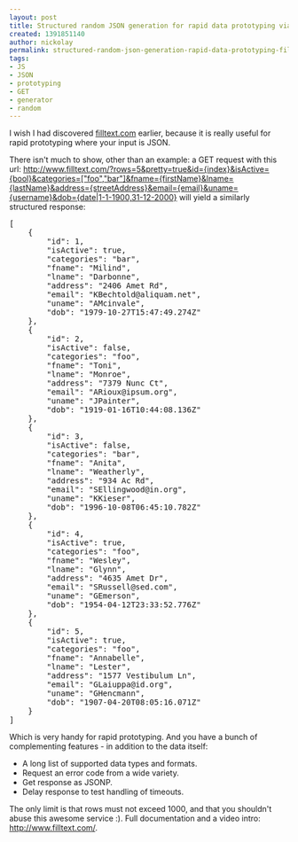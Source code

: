 ```yaml
---
layout: post
title: Structured random JSON generation for rapid data prototyping via filltext.com
created: 1391851140
author: nickolay
permalink: structured-random-json-generation-rapid-data-prototyping-filltextcom
tags:
- JS
- JSON
- prototyping
- GET
- generator
- random
---
```

<p>I wish I had discovered <a href="http://www.filltext.com/">filltext.com</a> earlier, because it is really useful for rapid prototyping where your input is JSON.</p>

<p>There isn&#39;t much to show, other than an example: a GET request with this url: <a href="http://www.filltext.com/?rows=5&amp;pretty=true&amp;id={index}&amp;isActive={bool}&amp;categories=[&quot;foo&quot;,&quot;bar&quot;]&amp;fname={firstName}&amp;lname={lastName}&amp;address={streetAddress}&amp;email={email}&amp;uname={username}&amp;dob={date|1-1-1900,31-12-2000}">http://www.filltext.com/?rows=5&amp;pretty=true&amp;id={index}&amp;isActive={bool}&amp;categories=[&quot;foo&quot;,&quot;bar&quot;]&amp;fname={firstName}&amp;lname={lastName}&amp;address={streetAddress}&amp;email={email}&amp;uname={username}&amp;dob={date|1-1-1900,31-12-2000}</a> will yield a similarly structured response:</p>

<pre class="rteindent1">
[
    {
        &quot;id&quot;: 1,
        &quot;isActive&quot;: true,
        &quot;categories&quot;: &quot;bar&quot;,
        &quot;fname&quot;: &quot;Milind&quot;,
        &quot;lname&quot;: &quot;Darbonne&quot;,
        &quot;address&quot;: &quot;2406 Amet Rd&quot;,
        &quot;email&quot;: &quot;KBechtold@aliquam.net&quot;,
        &quot;uname&quot;: &quot;AMcinvale&quot;,
        &quot;dob&quot;: &quot;1979-10-27T15:47:49.274Z&quot;
    },
    {
        &quot;id&quot;: 2,
        &quot;isActive&quot;: false,
        &quot;categories&quot;: &quot;foo&quot;,
        &quot;fname&quot;: &quot;Toni&quot;,
        &quot;lname&quot;: &quot;Monroe&quot;,
        &quot;address&quot;: &quot;7379 Nunc Ct&quot;,
        &quot;email&quot;: &quot;ARioux@ipsum.org&quot;,
        &quot;uname&quot;: &quot;JPainter&quot;,
        &quot;dob&quot;: &quot;1919-01-16T10:44:08.136Z&quot;
    },
    {
        &quot;id&quot;: 3,
        &quot;isActive&quot;: false,
        &quot;categories&quot;: &quot;bar&quot;,
        &quot;fname&quot;: &quot;Anita&quot;,
        &quot;lname&quot;: &quot;Weatherly&quot;,
        &quot;address&quot;: &quot;934 Ac Rd&quot;,
        &quot;email&quot;: &quot;SEllingwood@in.org&quot;,
        &quot;uname&quot;: &quot;KKieser&quot;,
        &quot;dob&quot;: &quot;1996-10-08T06:45:10.782Z&quot;
    },
    {
        &quot;id&quot;: 4,
        &quot;isActive&quot;: true,
        &quot;categories&quot;: &quot;foo&quot;,
        &quot;fname&quot;: &quot;Wesley&quot;,
        &quot;lname&quot;: &quot;Glynn&quot;,
        &quot;address&quot;: &quot;4635 Amet Dr&quot;,
        &quot;email&quot;: &quot;SRussell@sed.com&quot;,
        &quot;uname&quot;: &quot;GEmerson&quot;,
        &quot;dob&quot;: &quot;1954-04-12T23:33:52.776Z&quot;
    },
    {
        &quot;id&quot;: 5,
        &quot;isActive&quot;: true,
        &quot;categories&quot;: &quot;foo&quot;,
        &quot;fname&quot;: &quot;Annabelle&quot;,
        &quot;lname&quot;: &quot;Lester&quot;,
        &quot;address&quot;: &quot;1577 Vestibulum Ln&quot;,
        &quot;email&quot;: &quot;GLaiuppa@id.org&quot;,
        &quot;uname&quot;: &quot;GHencmann&quot;,
        &quot;dob&quot;: &quot;1907-04-20T08:05:16.071Z&quot;
    }
]</pre>

<p>Which is very handy for rapid prototyping. And you have a bunch of complementing features - in addition to the data itself:</p>

<ul>
	<li>A long list of supported data types and formats.</li>
	<li>Request an error code from a wide variety.</li>
	<li>Get response as JSONP.</li>
	<li>Delay response to test handling of timeouts.</li>
</ul>

<p>The only limit is that rows must not exceed 1000, and that you shouldn&#39;t abuse this awesome service :). Full documentation and a video intro: <a href="http://www.filltext.com/">http://www.filltext.com/</a>.</p>

